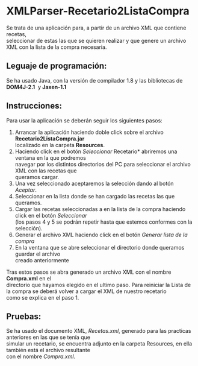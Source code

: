 # **XMLParser-Recetario2ListaCompra** 

Se trata de una aplicación para, a partir de un archivo XML que contiene recetas,  
seleccionar de estas las que se quieren realizar y que genere un archivo XML con la lista de la compra necesaria.

## Leguaje de programación:

Se ha usado Java, con la versión de compilador 1.8 y las bibliotecas de **DOM4J-2.1**  y **Jaxen-1.1**

## Instrucciones:
Para usar la aplicación se deberán seguir los siguientes pasos:

1. Arrancar la aplicación haciendo doble click sobre el archivo **Recetario2ListaCompra.jar**  
localizado en la carpeta **Resources**.
2. Haciendo click en el botón *Seleccionar* Recetario* abriremos una ventana en la que podremos  
navegar por los distintos directorios del PC para seleccionar el archivo XML con las recetas que  
queramos cargar.
3. Una vez seleccionado aceptaremos la selección dando al botón *Aceptar*.
4. Seleccionar en la lista donde se han cargado las recetas las que queramos.
5. Cargar las recetas seleccionadas a en la lista de la compra haciendo click en el botón *Seleccionar*  
(los pasos 4 y 5 se podrán repetir hasta que estemos conformes con la selección).
6. Generar el archivo XML haciendo click en el botón *Generar lista de la compra* 
7. En la ventana que se abre seleccionar el directorio donde queramos guardar el archivo  
creado anteriormente

Tras estos pasos se abra generado un archivo XML con el nombre **Compra.xml** en el  
directorio que hayamos elegido en el ultimo paso.
Para reiniciar la Lista de la compra se deberá volver a cargar el XML de nuestro recetario  
como se explica en el paso 1.

## Pruebas:

Se ha usado el documento XML, *Recetas.xml*, generado para las practicas anteriores en las que se tenía que  
simular un recetario, se encuentra adjunto en la carpeta Resources, en ella también está el archivo resultante  
con el nombre *Compra.xml*.
